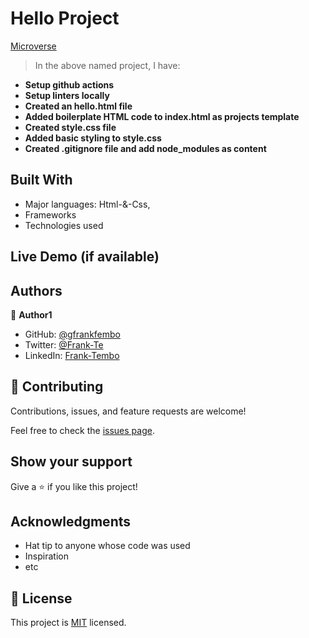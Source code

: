 # Hello Project

[Microverse](https://img.shields.io/badge/Microverse-blueviolet)

>In the above named project, I have:

- **Setup github actions**
- **Setup linters locally**
- **Created an hello.html file**
- **Added boilerplate HTML code to index.html as projects template**
- **Created style.css file**
- **Added basic styling to style.css**
- **Created .gitignore file and add node_modules as content**

## Built With

- Major languages: Html-&-Css,
- Frameworks
- Technologies used

## Live Demo (if available)

## Authors

👤 **Author1**

- GitHub: [@gfrankfembo](https://github.com/frankfembo)
- Twitter: [@Frank-Te](https://twitter.com/frankte147)
- LinkedIn: [Frank-Tembo](https://linkedin.com/in/frank-tembo)

## 🤝 Contributing

Contributions, issues, and feature requests are welcome!

Feel free to check the [issues page](../../issues/).

## Show your support

Give a ⭐️ if you like this project!

## Acknowledgments

- Hat tip to anyone whose code was used
- Inspiration
- etc

## 📝 License

This project is [MIT](./MIT.md) licensed.

